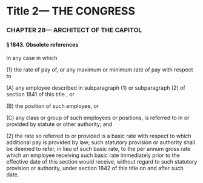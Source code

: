 
# Title 2— THE CONGRESS
### CHAPTER 28— ARCHITECT OF THE CAPITOL
#### § 1843. Obsolete references

In any case in which

(1) the rate of pay of, or any maximum or minimum rate of pay with respect to

(A) any employee described in subparagraph (1) or subparagraph (2) of section 1841 of this title , or

(B) the position of such employee, or

(C) any class or group of such employees or positions, is referred to in or provided by statute or other authority; and

(2) the rate so referred to or provided is a basic rate with respect to which additional pay is provided by law; such statutory provision or authority shall be deemed to refer, in lieu of such basic rate, to the per annum gross rate which an employee receiving such basic rate immediately prior to the effective date of this section would receive, without regard to such statutory provision or authority, under section 1842 of this title on and after such date.
